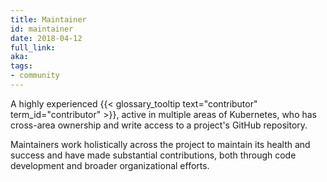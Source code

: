 ```yaml
---
title: Maintainer
id: maintainer
date: 2018-04-12
full_link: 
aka: 
tags:
- community 
---
```

 A highly experienced {{< glossary_tooltip text="contributor" term_id="contributor" >}}, active in multiple areas of Kubernetes, who has cross-area ownership and write access to a project's GitHub repository.

<!--more--> 

Maintainers work holistically across the project to maintain its health and success and have made substantial contributions, both through code development and broader organizational efforts.

